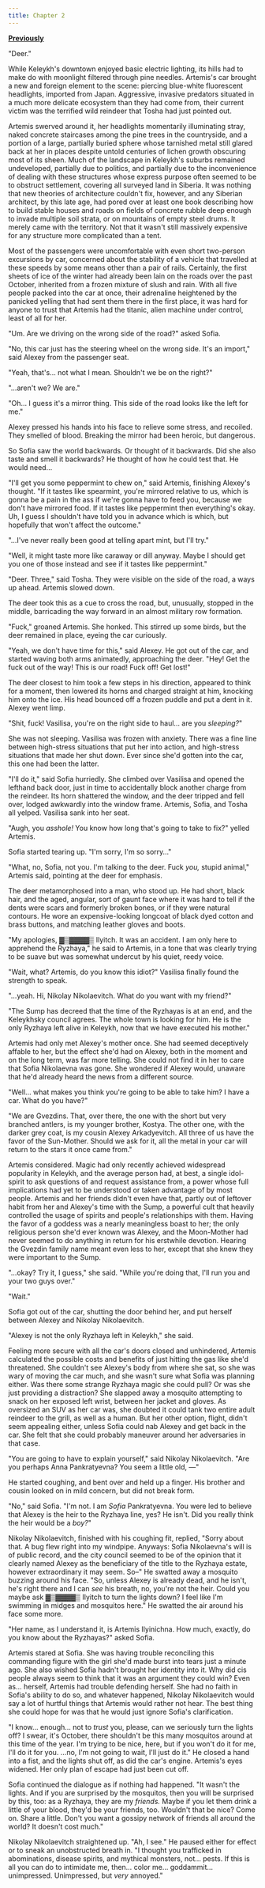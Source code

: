 ```yaml
---
title: Chapter 2
---
```


[**Previously**](ch-1.html)

"Deer."

While Keleykh's downtown enjoyed basic electric lighting, its hills had to make do with moonlight filtered through pine needles. Artemis's car brought a new and foreign element to the scene: piercing blue-white fluorescent headlights, imported from Japan. Aggressive, invasive predators situated in a much more delicate ecosystem than they had come from, their current victim was the terrified wild reindeer that Tosha had just pointed out.

Artemis swerved around it, her headlights momentarily illuminating stray, naked concrete staircases among the pine trees in the countryside, and a portion of a large, partially buried sphere whose tarnished metal still glared back at her in places despite untold centuries of lichen growth obscuring most of its sheen. Much of the landscape in Keleykh's suburbs remained undeveloped, partially due to politics, and partially due to the inconvenience of dealing with these structures whose express purpose often seemed to be to obstruct settlement, covering all surveyed land in Siberia. It was nothing that new theories of architecture couldn't fix, however, and any Siberian architect, by this late age, had pored over at least one book describing how to build stable houses and roads on fields of concrete rubble deep enough to invade multiple soil strata, or on mountains of empty steel drums. It merely came with the territory. Not that it wasn't still massively expensive for any structure more complicated than a tent.

Most of the passengers were uncomfortable with even short two-person excursions by car, concerned about the stability of a vehicle that travelled at these speeds by some means other than a pair of rails. Certainly, the first sheets of ice of the winter had already been lain on the roads over the past October, inherited from a frozen mixture of slush and rain. With all five people packed into the car at once, their adrenaline heightened by the panicked yelling that had sent them there in the first place, it was hard for anyone to trust that Artemis had the titanic, alien machine under control, least of all for her.

"Um. Are we driving on the wrong side of the road?" asked Sofia.

"No, this car just has the steering wheel on the wrong side. It's an import," said Alexey from the passenger seat.

"Yeah, that's… not what I mean. Shouldn't we be on the right?"

"…aren't we? We are."

"Oh… I guess it's a mirror thing. This side of the road looks like the left for me."

Alexey pressed his hands into his face to relieve some stress, and recoiled. They smelled of blood. Breaking the mirror had been heroic, but dangerous.

So Sofia saw the world backwards. Or thought of it backwards. Did she also taste and smell it backwards? He thought of how he could test that. He would need…

"I'll get you some peppermint to chew on," said Artemis, finishing Alexey's thought. "If it tastes like spearmint, you're mirrored relative to us, which is gonna be a pain in the ass if we're gonna have to feed you, because we don't have mirrored food. If it tastes like peppermint then everything's okay. Uh, I guess I shouldn't have told you in advance which is which, but hopefully that won't affect the outcome."

"…I've never really been good at telling apart mint, but I'll try."

"Well, it might taste more like caraway or dill anyway. Maybe I should get you one of those instead and see if it tastes like peppermint."

"Deer. Three," said Tosha. They were visible on the side of the road, a ways up ahead. Artemis slowed down.

The deer took this as a cue to cross the road, but, unusually, stopped in the middle, barricading the way forward in an almost military row formation.

"Fuck," groaned Artemis. She honked. This stirred up some birds, but the deer remained in place, eyeing the car curiously.

"Yeah, we don't have time for this," said Alexey. He got out of the car, and started waving both arms animatedly, approaching the deer. "Hey! Get the fuck out of the way! This is our road! Fuck off! Get lost!"

The deer closest to him took a few steps in his direction, appeared to think for a moment, then lowered its horns and charged straight at him, knocking him onto the ice. His head bounced off a frozen puddle and put a dent in it. Alexey went limp.

"Shit, fuck! Vasilisa, you're on the right side to haul… are you _sleeping?_"

She was not sleeping. Vasilisa was frozen with anxiety. There was a fine line between high-stress situations that put her into action, and high-stress situations that made her shut down. Ever since she'd gotten into the car, this one had been the latter.

"I'll do it," said Sofia hurriedly. She climbed over Vasilisa and opened the lefthand back door, just in time to accidentally block another charge from the reindeer. Its horn shattered the window, and the deer tripped and fell over, lodged awkwardly into the window frame. Artemis, Sofia, and Tosha all yelped. Vasilisa sank into her seat.

"Augh, you _asshole!_ You know how long that's going to take to fix?" yelled Artemis.

Sofia started tearing up. "I'm sorry, I'm so sorry…"

"What, no, Sofia, not you. I'm talking to the deer. Fuck _you,_ stupid animal," Artemis said, pointing at the deer for emphasis.

The deer metamorphosed into a man, who stood up. He had short, black hair, and the aged, angular, sort of gaunt face where it was hard to tell if the dents were scars and formerly broken bones, or if they were natural contours. He wore an expensive-looking longcoat of black dyed cotton and brass buttons, and matching leather gloves and boots.

"My apologies, ▓▒▓▓▓▓▒ Ilyitch. It was an accident. I am only here to apprehend the Ryzhaya," he said to Artemis, in a tone that was clearly trying to be suave but was somewhat undercut by his quiet, reedy voice.

"Wait, what? Artemis, do you know this idiot?" Vasilisa finally found the strength to speak.

"…yeah. Hi, Nikolay Nikolaevitch. What do you want with my friend?"

"The Sump has decreed that the time of the Ryzhayas is at an end, and the Keleykhsky council agrees. The whole town is looking for him. He is the only Ryzhaya left alive in Keleykh, now that we have executed his mother."

Artemis had only met Alexey's mother once. She had seemed deceptively affable to her, but the effect she'd had on Alexey, both in the moment and on the long term, was far more telling. She could not find it in her to care that Sofia Nikolaevna was gone. She wondered if Alexey would, unaware that he'd already heard the news from a different source.

"Well… what makes you think you're going to be able to take him? I have a car. What do you have?"

"We are Gvezdins. That, over there, the one with the short but very branched antlers, is my younger brother, Kostya. The other one, with the darker grey coat, is my cousin Alexey Arkadyevitch. All three of us have the favor of the Sun-Mother. Should we ask for it, all the metal in your car will return to the stars it once came from."

Artemis considered. Magic had only recently achieved widespread popularity in Keleykh, and the average person had, at best, a single idol-spirit to ask questions of and request assistance from, a power whose full implications had yet to be understood or taken advantage of by most people. Artemis and her friends didn't even have that, partly out of leftover habit from her and Alexey's time with the Sump, a powerful cult that heavily controlled the usage of spirits and people's relationships with them. Having the favor of a goddess was a nearly meaningless boast to her; the only religious person she'd ever known was Alexey, and the Moon-Mother had never seemed to do anything in return for his erstwhile devotion. Hearing the Gvezdin family name meant even less to her, except that she knew they were important to the Sump.

"…okay? Try it, I guess," she said. "While you're doing that, I'll run you and your two guys over."

"Wait."

Sofia got out of the car, shutting the door behind her, and put herself between Alexey and Nikolay Nikolaevitch.

"Alexey is not the only Ryzhaya left in Keleykh," she said.

Feeling more secure with all the car's doors closed and unhindered, Artemis calculated the possible costs and benefits of just hitting the gas like she'd threatened. She couldn't see Alexey's body from where she sat, so she was wary of moving the car much, and she wasn't sure what Sofia was planning either. Was there some strange Ryzhaya magic she could pull? Or was she just providing a distraction? She slapped away a mosquito attempting to snack on her exposed left wrist, between her jacket and gloves. As oversized an SUV as her car was, she doubted it could tank two entire adult reindeer to the grill, as well as a human. But her other option, flight, didn't seem appealing either, unless Sofia could nab Alexey and get back in the car. She felt that she could probably maneuver around her adversaries in that case.

"You are going to have to explain yourself," said Nikolay Nikolaevitch. "Are you perhaps Anna Pankratyevna? You seem a little old, —"

<!-- His next word was going to be "but". -->

He started coughing, and bent over and held up a finger. His brother and cousin looked on in mild concern, but did not break form.

"No," said Sofia. "I'm not. I am _Sofia_ Pankratyevna. You were led to believe that Alexey is the heir to the Ryzhaya line, yes? He isn't. Did you really think the heir would be a _boy?_"

Nikolay Nikolaevitch, finished with his coughing fit, replied, "Sorry about that. A bug flew right into my windpipe. Anyways: Sofia Nikolaevna's will is of public record, and the city council seemed to be of the opinion that it clearly named Alexey as the beneficiary of the title to the Ryzhaya estate, however extraordinary it may seem. So–" He swatted away a mosquito buzzing around his face. "So, unless Alexey is already dead, and he isn't, he's right there and I can _see_ his breath, no, you're not the heir. Could you maybe ask ▓▒▓▓▓▓▒ Ilyitch to turn the lights down? I feel like I'm swimming in midges and mosquitos here." He swatted the air around his face some more.

"Her name, as I understand it, is Artemis Ilyinichna. How much, exactly, do you know about the Ryzhayas?" asked Sofia.

Artemis stared at Sofia. She was having trouble reconciling this commanding figure with the girl she'd made burst into tears just a minute ago. She also wished Sofia hadn't brought her identity into it. Why did cis people always seem to think that it was an argument they could win? Even as… herself, Artemis had trouble defending herself. She had no faith in Sofia's ability to do so, and whatever happened, Nikolay Nikolaevitch would say a lot of hurtful things that Artemis would rather not hear. The best thing she could hope for was that he would just ignore Sofia's clarification.

"I know… enough… not to _trust_ you, please, can we seriously turn the lights off? I swear, it's October, there shouldn't be this many mosquitos around at this time of the year. I'm trying to be nice, here, but if you won't do it for me, I'll do it for you. …no, I'm not going to wait, I'll just do it." He closed a hand into a fist, and the lights shut off, as did the car's engine. Artemis's eyes widened. Her only plan of escape had just been cut off.

Sofia continued the dialogue as if nothing had happened. "It wasn't the lights. And if you are surprised by the mosquitos, then you will be surprised by this, too: as a Ryzhaya, they are my _friends._ Maybe if you let them drink a little of your blood, they'd be your friends, too. Wouldn't that be nice? Come on. Share a little. Don't you want a gossipy network of friends all around the world? It doesn't cost much."

Nikolay Nikolaevitch straightened up. "Ah, I see." He paused either for effect or to sneak an unobstructed breath in. "I thought you trafficked in abominations, disease spirits, and mythical monsters, not… pests. If this is all you can do to intimidate me, then… color me… goddammit… unimpressed. Unimpressed, but _very_ annoyed."
